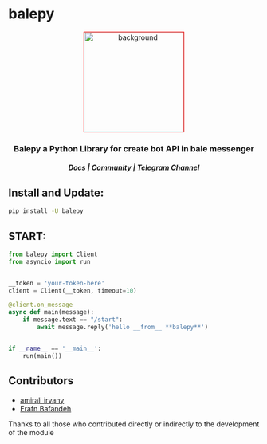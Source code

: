 # balepy

<p align=center>
<img src="https://s8.uupload.ir/files/balethon_uvi2_esnh.png" style="width: 200px; height: 200px; border: 1px solid red;" align=center alt="background">
</p>
<h3 align="center"> Balepy a Python Library for create bot API in bale messenger  <br> <h5 align=center> <a href="https://balepy.github.io"> Docs</a> | <a href="https://t.me/TheLinuxGP">Community</a> | <a href="https://t.me/TheCommit">Telegram Channel</a></h3>


## Install and Update:
```bash
pip install -U balepy
```

## START:
```python
from balepy import Client
from asyncio import run


__token = 'your-token-here'
client = Client(__token, timeout=10)

@client.on_message
async def main(message):
    if message.text == "/start":
        await message.reply('hello __from__ **balepy**')


if __name__ == '__main__':
    run(main())
```

## Contributors
- [amirali irvany](https://github.com/irvanyamirali)
- [Erafn Bafandeh](https://github.com/Erfan-Bafandeh)

Thanks to all those who contributed directly or indirectly to the development of the module
